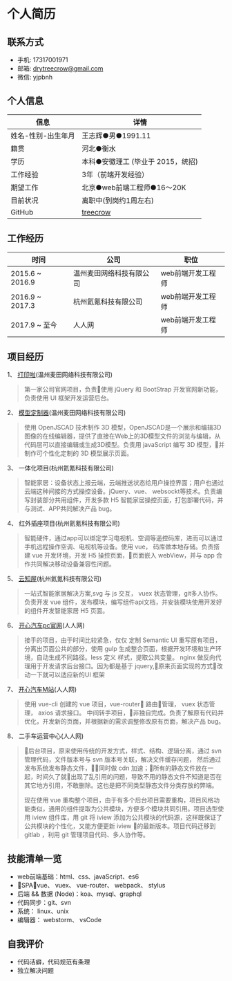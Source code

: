 # 个人简历

## 联系方式

- 手机: 17317001971
- 邮箱: <drytreecrow@gmail.com>
- 微信: yjpbnh

## 个人信息

| 信息               | 详情                                    |
| ------------------ | --------------------------------------- |
| 姓名-性别-出生年月 | 王志辉●男●1991.11                       |
| 籍贯               | 河北●衡水                               |
| 学历               | 本科●安徽理工 (毕业于 2015，统招)       |
| 工作经验           | 3年（前端开发经验）                     |
| 期望工作           | 北京●web前端工程师●16～20K              |
| 目前状况           | 离职中(到岗约1周左右)                   |
| GitHub             | [treecrow](https://github.com/treecrow) |

## 工作经历

| 时间            | 公司                     | 职位              |
| --------------- | ------------------------ | ----------------- |
| 2015.6 ~ 2016.9 | 温州麦田网络科技有限公司 | web前端开发工程师 |
| 2016.9 ~ 2017.3 | 杭州氦氪科技有限公司     | web前端开发工程师 |
| 2017.9 ~ 至今   | 人人网                   | web前端开发工程师 |


## 项目经历

1、 [打印啦](http://www.dayin.la/)(温州麦田网络科技有限公司)

> 第一家公司官网项目，负责使用 jQuery 和 BootStrap 开发官网新功能，负责使用 UI 框架开发运营后台。

2、 [模型定制器](http://www.dayin.la/apps/customize.html)(温州麦田网络科技有限公司)

> 使用 OpenJSCAD 技术制作 3D 模型，OpenJSCAD是一个展示和编辑3D图像的在线编辑器，提供了直接在Web上的3D模型文件的浏览与编辑，从代码层可以直接编辑或生成3D模型。负责用 javaScript 编写 3D 模型，并制作可个性化定制的 3D 模型展示页面。

3、 一体化项目(杭州氦氪科技有限公司)

> 智能家居：设备状态上报云端，云端推送状态给用户操控界面；用户也通过云端这种间接的方式操控设备。jQuery、vue、 websockt等技术。负责编写封装部分共用组件，开发多款 H5 智能家居操控页面，打包部署代码，并与测试、APP共同解决产品 bug。

4、 红外插座项目(杭州氦氪科技有限公司)

> 智能硬件，通过app可以绑定学习电视机、空调等遥控码库，进而可以通过手机远程操作空调、电视机等设备。使用 vue， 码库做本地存储。负责搭建 vue 开发环境，开发 H5 操控页面，页面嵌入 webView，并与 app 合作共同解决移动设备兼容性问题。

5、 [云知屋](https://www.witwo.cn/home)(杭州氦氪科技有限公司)

> 一站式智能家居解决方案,svg 与 js 交互， vuex 状态管理，git多人协作。负责开发 vue 组件，发布模块，编写组件api文档，并安装模块使用开发好的组件开发智能家居 H5 页面。

6、 [开心汽车pc官网](https://www.kaixin.com/html/index.html)(人人网)

> 接手的项目，由于时间比较紧急，仅仅 定制 Semantic UI 重写原有项目，分离出页面公共的部分，使用 gulp 生成整合页面，根据开发环境和生产环境，自动生成不同路径。less 定义 样式，提取公共变量。 nginx 做反向代理用于开发请求后台接口。因为都是基于 jquery,原来页面实现的方式改动一下就可以适应新的UI 框架

7、 [开心汽车M站](https://m.kaixin.com/)(人人网)

> 使用 vue-cli 创建的 vue 项目，vue-router 路由管理， vuex 状态管理， axios 请求接口。 中间转手项目，非独自完成。负责了解原有代码并优化，开发新的页面，并根据新的需求调整修改原有页面，解决产品 bug。

8、 二手车运营中心(人人网)

> 后台项目，原来使用传统的开发方式，样式、结构、逻辑分离，通过 svn 管理代码，文件版本号与 svn 版本号关联，解决文件缓存问题， 然后通过发布系统发布静态文件，同时做 cdn 加速；所有的静态文件放在一起，时间久了就出现了乱引用的问题，导致不用的静态文件不知道是否在其它地方引用，不敢删除。这也是把不同类型静态文件分类存放的弊端。
> 
> 现在使用 vue 重构整个项目，由于有多个后台项目需要重构，项目风格功能类似，通用的组件提取为公共模块，方便多个模块共同引用。项目选型使用 iview 组件库，用 git 将 iview 添加为公共模块的代码源，这样既保证了公共模块的个性化，又能方便更新 iview 的最新版本。项目代码迁移到 gitlab ，利用 git 管理项目代码、多人协作等。

## 技能清单一览

- web前端基础：html、css、javaScript、es6     
- SPA：vue、 vuex、 vue-router、 webpack、 stylus
- 后端 && 数据 (Node)：koa、mysql、graphql    
- 代码同步：git、svn    
- 系统： linux、unix   
- 编辑器： webstorm、 vsCode 

## 自我评价

- 代码洁癖，代码规范有条理
- 独立解决问题